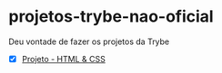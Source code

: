 # projetos-trybe-nao-oficial
Deu vontade de fazer os projetos da Trybe

- [x] [Projeto - HTML & CSS](https://vinicius-grandi.github.io/projetos-trybe-nao-oficial/lessons-learned/index.html)
